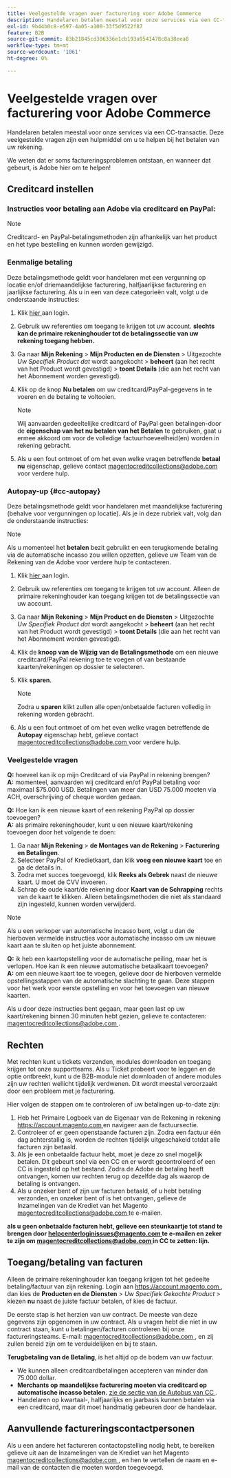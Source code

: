 ```yaml
---
title: Veelgestelde vragen over facturering voor Adobe Commerce
description: Handelaren betalen meestal voor onze services via een CC-transactie. Deze veelgestelde vragen zijn een hulpmiddel om u te helpen bij het betalen van uw rekening.
exl-id: 9b44b0c8-e597-4a05-a100-33f5d9522f87
feature: B2B
source-git-commit: 83b21845cd306336e1cb193a9541478c8a38eea8
workflow-type: tm+mt
source-wordcount: '1061'
ht-degree: 0%

---
```


# Veelgestelde vragen over facturering voor Adobe Commerce

Handelaren betalen meestal voor onze services via een CC-transactie. Deze veelgestelde vragen zijn een hulpmiddel om u te helpen bij het betalen van uw rekening.

We weten dat er soms factureringsproblemen ontstaan, en wanneer dat gebeurt, is Adobe hier om te helpen!

## Creditcard instellen

### Instructies voor betaling aan Adobe via creditcard en PayPal:

>[!NOTE]
>
>Creditcard- en PayPal-betalingsmethoden zijn afhankelijk van het product en het type bestelling en kunnen worden gewijzigd.

### Eenmalige betaling

Deze betalingsmethode geldt voor handelaren met een vergunning op locatie en/of driemaandelijkse facturering, halfjaarlijkse facturering en jaarlijkse facturering. Als u in een van deze categorieën valt, volgt u de onderstaande instructies:

1. Klik [ hier ](https://account.magento.com/customer/account/login) aan login.

1. Gebruik uw referenties om toegang te krijgen tot uw account. **slechts kan de primaire rekeninghouder tot de betalingssectie van uw rekening toegang hebben.**

1. Ga naar **Mijn Rekening** > **Mijn Producten en de Diensten** > Uitgezochte *Uw Specifiek Product dat* wordt aangekocht > **beheert** (aan het recht van het Product wordt gevestigd) > **toont Details** (die aan het recht van het Abonnement worden gevestigd).

1. Klik op de knop **Nu betalen** om uw creditcard/PayPal-gegevens in te voeren en de betaling te voltooien.

   >[!NOTE]
   >
   >Wij aanvaarden gedeeltelijke creditcard of PayPal geen betalingen-door de **eigenschap van het nu betalen van het Betalen** te gebruiken, gaat u ermee akkoord om voor de volledige factuurhoeveelheid(en) worden in rekening gebracht.

1. Als u een fout ontmoet of om het even welke vragen betreffende **betaal nu** eigenschap, gelieve contact [ magentocreditcollections@adobe.com ](mailto:magentocreditcollections@adobe.com) voor verdere hulp.

### Autopay-up {#cc-autopay}

Deze betalingsmethode geldt voor handelaren met maandelijkse facturering (behalve voor vergunningen op locatie). Als je in deze rubriek valt, volg dan de onderstaande instructies:

>[!NOTE]
>
>Als u momenteel het **betalen** bezit gebruikt en een terugkomende betaling via de automatische incasso zou willen opzetten, gelieve uw Team van de Rekening van de Adobe voor verdere hulp te contacteren.

1. Klik [ hier ](https://account.magento.com/customer/account/login) aan login.

1. Gebruik uw referenties om toegang te krijgen tot uw account. Alleen de primaire rekeninghouder kan toegang krijgen tot de betalingssectie van uw account.

1. Ga naar **Mijn Rekening** > **Mijn Product en de Diensten** > Uitgezochte *Uw Specifiek Product dat* wordt aangekocht > **beheert** (aan het recht van het Product wordt gevestigd) > **toont Details** (die aan het recht van het Abonnement worden gevestigd).

1. Klik de **knoop van de Wijzig van de Betalingsmethode** om een nieuwe creditcard/PayPal rekening toe te voegen of van bestaande kaarten/rekeningen op dossier te selecteren.

1. Klik **sparen**.

   >[!NOTE]
   >
   >Zodra u **sparen** klikt zullen alle open/onbetaalde facturen volledig in rekening worden gebracht.

1. Als u een fout ontmoet of om het even welke vragen betreffende de **Autopay** eigenschap hebt, gelieve contact [ magentocreditcollections@adobe.com ](mailto:magentocreditcollections@adobe.com) voor verdere hulp.

### Veelgestelde vragen

**Q:** hoeveel kan ik op mijn Creditcard of via PayPal in rekening brengen?<br>
**A:** momenteel, aanvaarden wij creditcard en/of PayPal betaling voor maximaal $75.000 USD. Betalingen van meer dan USD 75.000 moeten via ACH, overschrijving of cheque worden gedaan.

**Q:** Hoe kan ik een nieuwe kaart of een rekening PayPal op dossier toevoegen?<br>
**A:** als primaire rekeninghouder, kunt u een nieuwe kaart/rekening toevoegen door het volgende te doen:

1. Ga naar **Mijn Rekening** > **de Montages van de Rekening** > **Facturering en Betalingen**.
1. Selecteer PayPal of Kredietkaart, dan klik **voeg een nieuwe kaart** toe en ga de details in.
1. Zodra met succes toegevoegd, klik **Reeks als Gebrek** naast de nieuwe kaart. U moet de CVV invoeren.
1. Schrap de oude kaart/de rekening door **Kaart van de Schrapping** rechts van de kaart te klikken. Alleen betalingsmethoden die niet als standaard zijn ingesteld, kunnen worden verwijderd.

>[!NOTE]
>
>Als u een verkoper van automatische incasso bent, volgt u dan de hierboven vermelde instructies voor automatische incasso om uw nieuwe kaart aan te sluiten op het juiste abonnement.

**Q:** ik heb een kaartopstelling voor de automatische peiling, maar het is verlopen. Hoe kan ik een nieuwe automatische betaalkaart toevoegen?<br>
**A:** om een nieuwe kaart toe te voegen, gelieve door de hierboven vermelde opstellingsstappen van de automatische slachting te gaan. Deze stappen voor het werk voor eerste opstelling en voor het toevoegen van nieuwe kaarten.

Als u door deze instructies bent gegaan, maar geen last op uw kaart/rekening binnen 30 minuten hebt gezien, gelieve te contacteren: [ magentocreditcollections@adobe.com ](mailto:magentocreditcollections@adobe.com).


## Rechten

Met rechten kunt u tickets verzenden, modules downloaden en toegang krijgen tot onze supportteams. Als u Ticket probeert voor te leggen en de optie ontbreekt, kunt u de B2B-module niet downloaden of andere modules zijn uw rechten wellicht tijdelijk verdwenen. Dit wordt meestal veroorzaakt door een probleem met je facturering.

Hier volgen de stappen om te controleren of uw betalingen up-to-date zijn:

1. Heb het Primaire Logboek van de Eigenaar van de Rekening in rekening [ https://account.magento.com ](https://account.magento.com) en navigeer aan de factuursectie.
1. Controleer of er geen openstaande facturen zijn. Zodra een factuur één dag achterstallig is, worden de rechten tijdelijk uitgeschakeld totdat alle facturen zijn betaald.
1. Als je een onbetaalde factuur hebt, moet je deze zo snel mogelijk betalen. Dit gebeurt snel via een CC en er wordt gecontroleerd of een CC is ingesteld op het bestand. Zodra de Adobe de betaling heeft ontvangen, komen uw rechten terug op dezelfde dag als waarop de betaling is ontvangen.
1. Als u onzeker bent of zijn uw facturen betaald, of u hebt betaling verzonden, en onzeker bent of is het ontvangen, gelieve de Inzamelingen van de Krediet van het Magento [ magentocreditcollections@adobe.com ](mailto:magentocreditcollections@adobe.com) te e-mailen.

**als u geen onbetaalde facturen hebt, gelieve een steunkaartje tot stand te brengen door [ helpcenterloginissues@magento.com ](mailto:helpcenterloginissues@magento.com) te e-mailen en zeker te zijn om [ magentocreditcollections@adobe.com ](mailto:magentocreditcollections@adobe.com) in CC te zetten: lijn.**

## Toegang/betaling van facturen

Alleen de primaire rekeninghouder kan toegang krijgen tot het gedeelte betaling/factuur van zijn rekening.
Login aan [ https://account.magento.com ](https://account.magento.com), dan kies de **Producten en de Diensten** > *Uw Specifiek Gekochte Product* > kiezen **nu** naast de juiste factuur betalen, of kies de factuur.

De eerste stap is het herzien van uw contract. De meeste van deze gegevens zijn opgenomen in uw contract. Als u vragen hebt die niet in uw contract staan, kunt u betalingen/facturen controleren bij onze factureringsteams.  E-mail: [ magentocreditcollections@adobe.com ](mailto:magentocreditcollections@adobe.com), en zij zullen bereid zijn om te verduidelijken en bij te staan.

**Terugbetaling van de Betaling**, is het altijd op de bodem van uw factuur.

* We kunnen alleen creditcardbetalingen accepteren van minder dan 75.000 dollar.
* **Merchants op maandelijkse facturering moeten via creditcard op automatische incasso betalen.** [ zie de sectie van de Autobus van CC ](#cc-autopay).
* Handelaren op kwartaal-, halfjaarlijks en jaarbasis kunnen betalen via een creditcard, maar dit moet handmatig gebeuren door de handelaar.

## Aanvullende factureringscontactpersonen

Als u een andere het factureren contactopstelling nodig hebt, te bereiken gelieve uit aan de Inzamelingen van de Krediet van het Magento [ magentocreditcollections@adobe.com ](mailto:magentocreditcollections@adobe.com), en hen te vertellen de naam en e-mail van de contacten die moeten worden toegevoegd.
